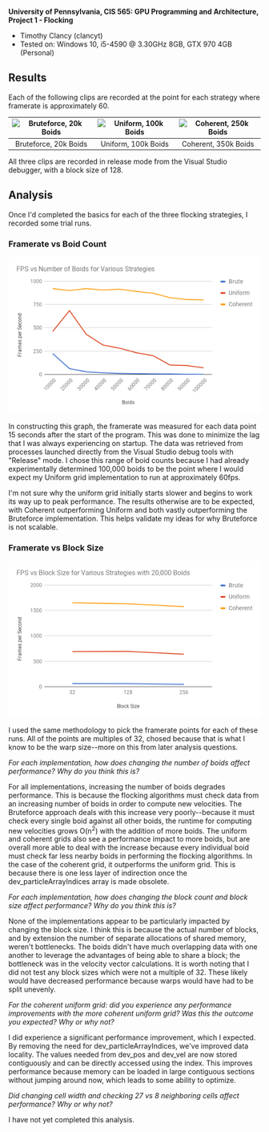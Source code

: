 **University of Pennsylvania, CIS 565: GPU Programming and Architecture,
Project 1 - Flocking**

* Timothy Clancy (clancyt)
* Tested on: Windows 10, i5-4590 @ 3.30GHz 8GB, GTX 970 4GB (Personal)

## Results
Each of the following clips are recorded at the point for each strategy where framerate is approximately 60.

|![Bruteforce, 20k Boids](images/liceBrute20k.gif)|![Uniform, 100k Boids](images/liceUniform100k.gif)|![Coherent, 250k Boids](images/liceCoherent350k.gif)|
|:-:|:-:|:-:|
|Bruteforce, 20k Boids|Uniform, 100k Boids|Coherent, 350k Boids|

All three clips are recorded in release mode from the Visual Studio debugger, with a block size of 128.

## Analysis

Once I'd completed the basics for each of the three flocking strategies, I recorded some trial runs.

### Framerate vs Boid Count

<p align="center">
  <img src="images/fps_chart.png"/>
</p>

In constructing this graph, the framerate was measured for each data point 15 seconds after the start of the program. This was done to minimize the lag that I was always experiencing on startup. The data was retrieved from processes launched directly from the Visual Studio debug tools with "Release" mode. I chose this range of boid counts because I had already experimentally determined 100,000 boids to be the point where I would expect my Uniform grid implementation to run at approximately 60fps.

I'm not sure why the uniform grid initially starts slower and begins to work its way up to peak performance. The results otherwise are to be expected, with Coherent outperforming Uniform and both vastly outperforming the Bruteforce implementation. This helps validate my ideas for why Bruteforce is not scalable.

### Framerate vs Block Size

<p align="center">
  <img src="images/block_chart.png"/>
</p>

I used the same methodology to pick the framerate points for each of these runs. All of the points are multiples of 32, chosed because that is what I know to be the warp size--more on this from later analysis questions.

*For each implementation, how does changing the number of boids affect performance? Why do you think this is?*

For all implementations, increasing the number of boids degrades performance. This is because the flocking algorithms must check data from an increasing number of boids in order to compute new velocities. The Bruteforce approach deals with this increase very poorly--because it must check every single boid against all other boids, the runtime for computing new velocities grows O(n<sup>2</sup>) with the addition of more boids. The uniform and coherent grids also see a performance impact to more boids, but are overall more able to deal with the increase because every individual boid must check far less nearby boids in performing the flocking algorithms. In the case of the coherent grid, it outperforms the uniform grid. This is because there is one less layer of indirection once the dev_particleArrayIndices array is made obsolete.

*For each implementation, how does changing the block count and block size affect performance? Why do you think this is?*

None of the implementations appear to be particularly impacted by changing the block size. I think this is because the actual number of blocks, and by extension the number of separate allocations of shared memory, weren't bottlenecks. The boids didn't have much overlapping data with one another to leverage the advantages of being able to share a block; the bottleneck was in the velocity vector calculations. It is worth noting that I did not test any block sizes which were not a multiple of 32. These likely would have decreased performance because warps would have had to be split unevenly.

*For the coherent uniform grid: did you experience any performance improvements with the more coherent uniform grid? Was this the outcome you expected? Why or why not?*

I did experience a significant performance improvement, which I expected. By removing the need for dev_particleArrayIndices, we've improved data locality. The values needed from dev_pos and dev_vel are now stored contiguously and can be directly accessed using the index. This improves performance because memory can be loaded in large contiguous sections without jumping around now, which leads to some ability to optimize.

*Did changing cell width and checking 27 vs 8 neighboring cells affect performance? Why or why not?*

I have not yet completed this analysis.
